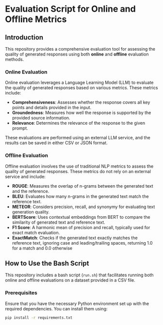 # Evaluation Script for Online and Offline Metrics

## Introduction

This repository provides a comprehensive evaluation tool for assessing the quality of generated responses using both **online** and **offline** evaluation methods.

### Online Evaluation

Online evaluation leverages a Language Learning Model (LLM) to evaluate the quality of generated responses based on various metrics. These metrics include:

- **Comprehensiveness**: Assesses whether the response covers all key points and details provided in the input.
- **Groundedness**: Measures how well the response is supported by the provided source information.
- **Relevance**: Determines the relevance of the response to the given prompt.

These evaluations are performed using an external LLM service, and the results can be saved in either CSV or JSON format.

### Offline Evaluation

Offline evaluation involves the use of traditional NLP metrics to assess the quality of generated responses. These metrics do not rely on an external service and include:

- **ROUGE**: Measures the overlap of n-grams between the generated text and the reference.
- **BLEU**: Evaluates how many n-grams in the generated text match the reference text.
- **METEOR**: Considers precision, recall, and synonymy for evaluating text generation quality.
- **BERTScore**: Uses contextual embeddings from BERT to compare the similarity of generated text and reference text.
- **F1 Score**: A harmonic mean of precision and recall, typically used for exact match evaluation.
- **ExactMatch**: Checks if the generated text exactly matches the reference text, ignoring case and leading/trailing spaces, returning 1.0 for a match and 0.0 otherwise

## How to Use the Bash Script

This repository includes a bash script (`run.sh`) that facilitates running both online and offline evaluations on a dataset provided in a CSV file.

### Prerequisites

Ensure that you have the necessary Python environment set up with the required dependencies. You can install them using:

```bash
pip install -r requirements.txt
